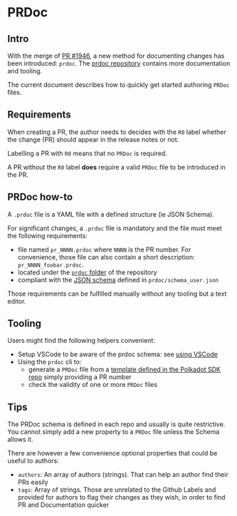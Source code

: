 # PRDoc

## Intro

With the merge of [PR #1946](https://github.com/paritytech/polkadot-sdk/pull/1946), a new method for
documenting changes has been introduced: `prdoc`. The [prdoc repository](https://github.com/paritytech/prdoc)
contains more documentation and tooling.

The current document describes how to quickly get started authoring `PRDoc` files.

## Requirements

When creating a PR, the author needs to decides with the `R0` label whether the change (PR) should
appear in the release notes or not.

Labelling a PR with `R0` means that no `PRDoc` is required.

A PR without the `R0` label **does** require a valid `PRDoc` file to be introduced in the PR.

## PRDoc how-to

A `.prdoc` file is a YAML file with a defined structure (ie JSON Schema).

For significant changes, a `.prdoc` file is mandatory and the file must meet the following
requirements:
- file named `pr_NNNN.prdoc` where `NNNN` is the PR number.
  For convenience, those file can also contain a short description: `pr_NNNN_foobar.prdoc`.
- located under the [`prdoc` folder](https://github.com/paritytech/polkadot-sdk/tree/master/prdoc) of the repository
- compliant with the [JSON schema](https://json-schema.org/) defined in `prdoc/schema_user.json`

Those requirements can be fulfilled manually without any tooling but a text editor.

## Tooling

Users might find the following helpers convenient:
- Setup VSCode to be aware of the prdoc schema: see [using VSCode](https://github.com/paritytech/prdoc#using-vscode)
- Using the `prdoc` cli to:
  - generate a `PRDoc` file from a [template defined in the Polkadot SDK
    repo](https://github.com/paritytech/polkadot-sdk/blob/master/prdoc/.template.prdoc) simply providing a PR number
  - check the validity of one or more `PRDoc` files

## Tips

The PRDoc schema is defined in each repo and usually is quite restrictive.
You cannot simply add a new property to a `PRDoc` file unless the Schema allows it.

There are however a few convenience optional properties that could be useful to authors:
- `authors`: An array of authors (strings). That can help an author find their PRs easily
- `tags`: Array of strings. Those are unrelated to the Github Labels and provided for
  authors to flag their changes as  they wish, in order to find PR and Documentation quicker
